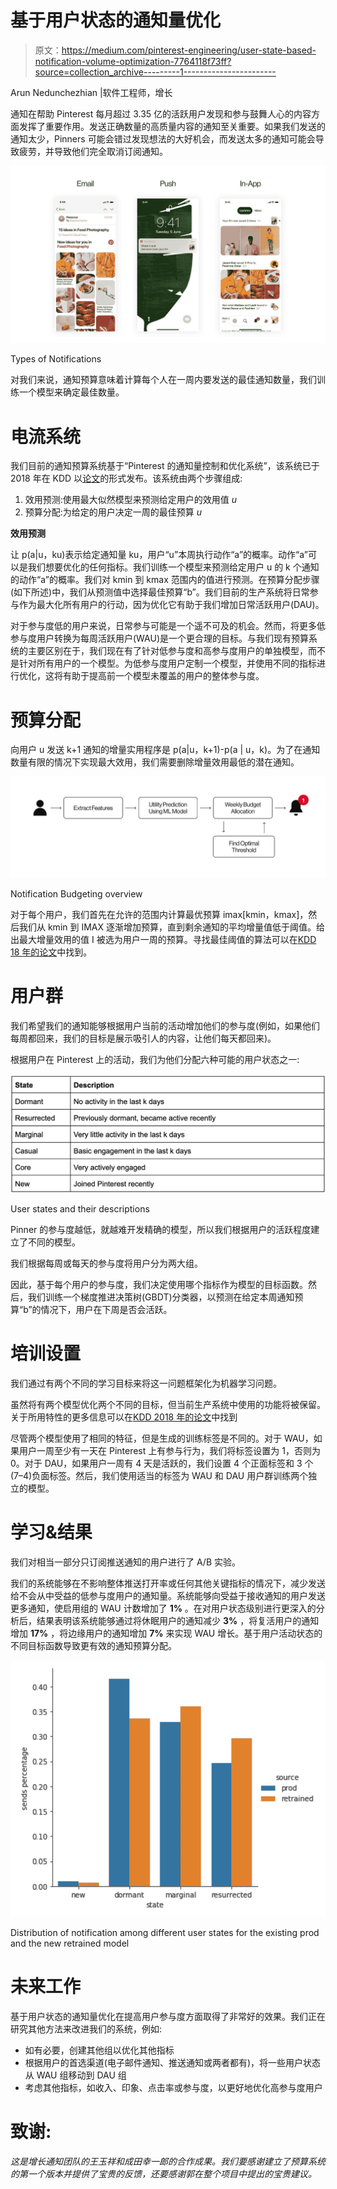 # 基于用户状态的通知量优化

> 原文：<https://medium.com/pinterest-engineering/user-state-based-notification-volume-optimization-7764118f73ff?source=collection_archive---------1----------------------->

Arun Nedunchezhian |软件工程师，增长

通知在帮助 Pinterest 每月超过 3.35 亿的活跃用户发现和参与鼓舞人心的内容方面发挥了重要作用。发送正确数量的高质量内容的通知至关重要。如果我们发送的通知太少，Pinners 可能会错过发现想法的大好机会，而发送太多的通知可能会导致疲劳，并导致他们完全取消订阅通知。

![](img/f13b0afe586b0eacc27e56ee5e362e24.png)

Types of Notifications

对我们来说，通知预算意味着计算每个人在一周内要发送的最佳通知数量，我们训练一个模型来确定最佳数量。

# **电流系统**

我们目前的通知预算系统基于“Pinterest 的通知量控制和优化系统”，该系统已于 2018 年在 KDD 以[论文](https://labs.pinterest.com/user/themes/pin_labs/assets/paper/notifications-kdd18.pdf)的形式发布。该系统由两个步骤组成:

1.  效用预测:使用最大似然模型来预测给定用户的效用值 *u*
2.  预算分配:为给定的用户决定一周的最佳预算 *u*

**效用预测**

让 p(a|u，ku)表示给定通知量 ku，用户“u”本周执行动作“a”的概率。动作“a”可以是我们想要优化的任何指标。我们训练一个模型来预测给定用户 u 的 k 个通知的动作“a”的概率。我们对 kmin 到 kmax 范围内的值进行预测。在预算分配步骤(如下所述)中，我们从预测值中选择最佳预算“b”。我们目前的生产系统将日常参与作为最大化所有用户的行动，因为优化它有助于我们增加日常活跃用户(DAU)。

对于参与度低的用户来说，日常参与可能是一个遥不可及的机会。然而，将更多低参与度用户转换为每周活跃用户(WAU)是一个更合理的目标。与我们现有预算系统的主要区别在于，我们现在有了针对低参与度和高参与度用户的单独模型，而不是针对所有用户的一个模型。为低参与度用户定制一个模型，并使用不同的指标进行优化，这将有助于提高前一个模型未覆盖的用户的整体参与度。

# **预算分配**

向用户 u 发送 k+1 通知的增量实用程序是 p(a|u，k+1)-p(a | u，k)。为了在通知数量有限的情况下实现最大效用，我们需要删除增量效用最低的潜在通知。

![](img/504e827035f80c1f7235ac12fdbfe914.png)

Notification Budgeting overview

对于每个用户，我们首先在允许的范围内计算最优预算 imax[kmin，kmax]，然后我们从 kmin 到 IMAX 逐渐增加预算，直到剩余通知的平均增量值低于阈值。给出最大增量效用的值 I 被选为用户一周的预算。寻找最佳阈值的算法可以在[KDD 18 年的论文](https://labs.pinterest.com/user/themes/pin_labs/assets/paper/notifications-kdd18.pdf)中找到。

# **用户群**

我们希望我们的通知能够根据用户当前的活动增加他们的参与度(例如，如果他们每周都回来，我们的目标是展示吸引人的内容，让他们每天都回来)。

根据用户在 Pinterest 上的活动，我们为他们分配六种可能的用户状态之一:

![](img/25d464f759ecff353c406ae629caa3a0.png)

User states and their descriptions

Pinner 的参与度越低，就越难开发精确的模型，所以我们根据用户的活跃程度建立了不同的模型。

我们根据每周或每天的参与度将用户分为两大组。

因此，基于每个用户的参与度，我们决定使用哪个指标作为模型的目标函数。然后，我们训练一个梯度推进决策树(GBDT)分类器，以预测在给定本周通知预算“b”的情况下，用户在下周是否会活跃。

# **培训设置**

我们通过有两个不同的学习目标来将这一问题框架化为机器学习问题。

虽然将有两个模型优化两个不同的目标，但当前生产系统中使用的功能将被保留。关于所用特性的更多信息可以在[KDD 2018 年的论文](https://labs.pinterest.com/user/themes/pin_labs/assets/paper/notifications-kdd18.pdf)中找到

尽管两个模型使用了相同的特征，但是生成的训练标签是不同的。对于 WAU，如果用户一周至少有一天在 Pinterest 上有参与行为，我们将标签设置为 1，否则为 0。对于 DAU，如果用户一周有 4 天是活跃的，我们设置 4 个正面标签和 3 个(7–4)负面标签。然后，我们使用适当的标签为 WAU 和 DAU 用户群训练两个独立的模型。

# **学习&结果**

我们对相当一部分只订阅推送通知的用户进行了 A/B 实验。

我们的系统能够在不影响整体推送打开率或任何其他关键指标的情况下，减少发送给不会从中受益的低参与度用户的通知量。系统能够向受益于接收通知的用户发送更多通知，使启用组的 WAU 计数增加了 **1%** 。在对用户状态级别进行更深入的分析后，结果表明该系统能够通过将休眠用户的通知减少 **3%** ，将复活用户的通知增加 **17%** ，将边缘用户的通知增加 **7%** 来实现 WAU 增长。基于用户活动状态的不同目标函数导致更有效的通知预算分配。

![](img/2f5041256e13c9d3a811c7faa25884ed.png)

Distribution of notification among different user states for the existing prod and the new retrained model

# **未来工作**

基于用户状态的通知量优化在提高用户参与度方面取得了非常好的效果。我们正在研究其他方法来改进我们的系统，例如:

*   如有必要，创建其他组以优化其他指标
*   根据用户的首选渠道(电子邮件通知、推送通知或两者都有)，将一些用户状态从 WAU 组移动到 DAU 组
*   考虑其他指标，如收入、印象、点击率或参与度，以更好地优化高参与度用户

# **致谢:**

*这是增长通知团队的王玉祥和成田幸一郎的合作成果。我们要感谢建立了预算系统的第一个版本并提供了宝贵的反馈，还要感谢郭在整个项目中提出的宝贵建议。*